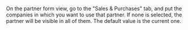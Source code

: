 On the partner form view, go to the "Sales & Purchases" tab, and put the
companies in which you want to use that partner. If none is selected,
the partner will be visible in all of them. The default value is the
current one.
